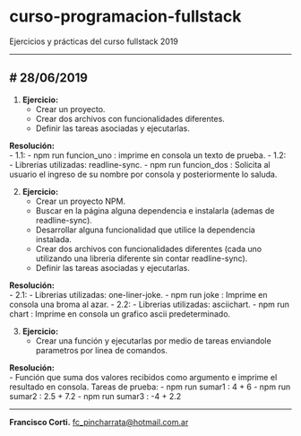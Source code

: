 # curso-programacion-fullstack

Ejercicios y prácticas del curso fullstack 2019

***

## \# 28/06/2019

1. **Ejercicio:**
    - Crear un proyecto.
    - Crear dos archivos con funcionalidades diferentes.
    - Definir las tareas asociadas y ejecutarlas.

**Resolución:**  
    - 1.1:
        - npm run funcion_uno : imprime en consola un texto de prueba.
    - 1.2:
        - Librerias utilizadas: readline-sync.
        - npm run funcion_dos : Solicita al usuario el ingreso de su nombre por consola y posteriormente lo saluda.
    
2. **Ejercicio:**
    - Crear un proyecto NPM.
    - Buscar en la página alguna dependencia e instalarla (ademas de readline-sync).
    - Desarrollar alguna funcionalidad que utilice la dependencia instalada.
    - Crear dos archivos con funcionalidades diferentes (cada uno utilizando una libreria diferente sin contar readline-sync).
    - Definir las tareas asociadas y ejecutarlas.
    
**Resolución:**  
    - 2.1:
        - Librerias utilizadas: one-liner-joke.
        - npm run joke : Imprime en consola una broma al azar.
    - 2.2:
        - Librerias utilizadas: asciichart.
        - npm run chart : Imprime en consola un grafico ascii predeterminado.
    
3. **Ejercicio:**
    - Crear una función y ejecutarlas por medio de tareas enviandole parametros por linea de comandos.
    
**Resolución:**  
    - Función que suma dos valores recibidos como argumento e imprime el resultado en consola. Tareas de prueba:
        - npm run sumar1 : 4 + 6
        - npm run sumar2 : 2.5 + 7.2
        - npm run sumar3 : -4 + 2.2

***

**Francisco Corti.**
fc_pincharrata@hotmail.com.ar
